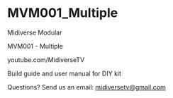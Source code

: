 # MVM001_Multiple

Midiverse Modular

MVM001 - Multiple

youtube.com/MidiverseTV

Build guide and user manual for DIY kit

Questions? Send us an email: midiversetv@gmail.com
